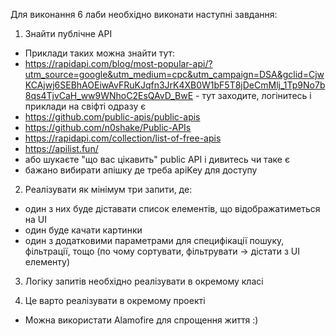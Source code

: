 Для виконання 6 лаби необхідно виконати наступні завдання:
1. Знайти публічне API
 - Приклади таких можна знайти тут: 
  - https://rapidapi.com/blog/most-popular-api/?utm_source=google&utm_medium=cpc&utm_campaign=DSA&gclid=CjwKCAjwj6SEBhAOEiwAvFRuKJqfn3JrK4XB0W1bF5T8jDeCmMlj_1Tp9No7b8qs4TjvCaH_ww9WNhoC2EsQAvD_BwE - тут заходите, логінитесь і приклади на свіфті одразу є
  - https://github.com/public-apis/public-apis
  - https://github.com/n0shake/Public-APIs
  - https://rapidapi.com/collection/list-of-free-apis
  - https://apilist.fun/
  - або шукаєте "що вас цікавить" public API і дивитесь чи таке є 
  - бажано вибирати апішку де треба apiKey для доступу
  
  2. Реалізувати як мінімум три запити, де:
   - один з них буде діставати список елементів, що відображатиметься на UI
   - один буде качати картинки
   - один з додатковими параметрами для специфікації пошуку, фільтрації, тощо (по чому сортувати, фільтрувати -> дістати з UI елементу)
   
   3. Логіку запитів необхідно реалізувати в окремому класі
   
   4. Це варто реалізувати в окремому проекті 
   
   * Можна використати Alamofire для спрощення життя :)
  
  
 
